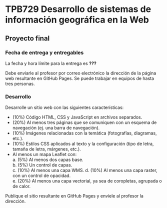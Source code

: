 # TPB729 Desarrollo de sistemas de información geográfica en la Web
## Proyecto final

### Fecha de entrega y entregables
La fecha y hora límite para la entrega es **???**

Debe enviarle al profesor por correo electrónico la dirección de la página web resultante en GitHub Pages. Se puede trabajar en equipos de hasta tres personas.

### Desarrollo
Desarrolle un sitio web con las siguientes características:

- (10%) Código HTML, CSS y JavaScript en archivos separados.  
- (20%) Al menos tres páginas que se comuniquen con un esquema de navegación (ej. una barra de navegación).  
- (10%) Imágenes relacionadas con la temática (fotografías, diagramas, etc.).  
- (10%) Estilos CSS aplicados al texto y la configuración (tipo de letra, tamaña de letra, márgenes, etc.).
- Al menos un mapa Leaflet con:  
a. (5%) Al menos dos capas base.  
b. (5%) Un control de capas.  
c. (10%) Al menos una capa WMS.
d. (10%) Al menos una capa raster, con un control de opacidad.  
e. (20%) Al menos una capa vectorial, ya sea de coropletas, agrupada o de calor.  


Publique el sitio resultante en GitHub Pages y envíele al profesor la dirección.
